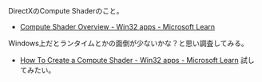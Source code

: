 DirectXのCompute Shaderのこと。

- [Compute Shader Overview - Win32 apps - Microsoft Learn](https://learn.microsoft.com/en-us/windows/win32/direct3d11/direct3d-11-advanced-stages-compute-shader)

Windows上だとランタイムとかの面倒が少ないかな？と思い調査してみる。

- [How To Create a Compute Shader - Win32 apps - Microsoft Learn](https://learn.microsoft.com/en-us/windows/win32/direct3d11/direct3d-11-advanced-stages-compute-create) 試してみたい。